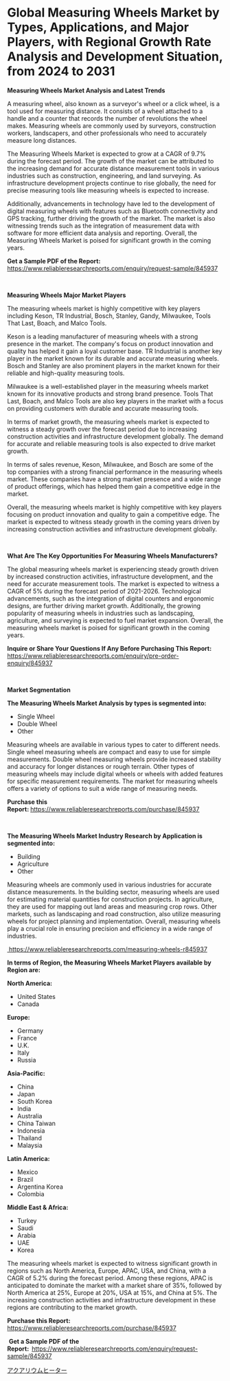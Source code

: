 <p><h1>Global Measuring Wheels Market by Types, Applications, and Major Players, with Regional Growth Rate Analysis and Development Situation, from 2024 to 2031</h1></p><p><strong>Measuring Wheels Market Analysis and Latest Trends</strong></p>
<p><p>A measuring wheel, also known as a surveyor's wheel or a click wheel, is a tool used for measuring distance. It consists of a wheel attached to a handle and a counter that records the number of revolutions the wheel makes. Measuring wheels are commonly used by surveyors, construction workers, landscapers, and other professionals who need to accurately measure long distances.</p><p>The Measuring Wheels Market is expected to grow at a CAGR of 9.7% during the forecast period. The growth of the market can be attributed to the increasing demand for accurate distance measurement tools in various industries such as construction, engineering, and land surveying. As infrastructure development projects continue to rise globally, the need for precise measuring tools like measuring wheels is expected to increase.</p><p>Additionally, advancements in technology have led to the development of digital measuring wheels with features such as Bluetooth connectivity and GPS tracking, further driving the growth of the market. The market is also witnessing trends such as the integration of measurement data with software for more efficient data analysis and reporting. Overall, the Measuring Wheels Market is poised for significant growth in the coming years.</p></p>
<p><strong>Get a Sample PDF of the Report:&nbsp;</strong> <a href="https://www.reliableresearchreports.com/enquiry/request-sample/845937">https://www.reliableresearchreports.com/enquiry/request-sample/845937</a></p>
<p>&nbsp;</p>
<p><strong>Measuring Wheels Major Market Players</strong></p>
<p><p>The measuring wheels market is highly competitive with key players including Keson, TR Industrial, Bosch, Stanley, Gandy, Milwaukee, Tools That Last, Boach, and Malco Tools. </p><p>Keson is a leading manufacturer of measuring wheels with a strong presence in the market. The company's focus on product innovation and quality has helped it gain a loyal customer base. TR Industrial is another key player in the market known for its durable and accurate measuring wheels. Bosch and Stanley are also prominent players in the market known for their reliable and high-quality measuring tools.</p><p>Milwaukee is a well-established player in the measuring wheels market known for its innovative products and strong brand presence. Tools That Last, Boach, and Malco Tools are also key players in the market with a focus on providing customers with durable and accurate measuring tools.</p><p>In terms of market growth, the measuring wheels market is expected to witness a steady growth over the forecast period due to increasing construction activities and infrastructure development globally. The demand for accurate and reliable measuring tools is also expected to drive market growth.</p><p>In terms of sales revenue, Keson, Milwaukee, and Bosch are some of the top companies with a strong financial performance in the measuring wheels market. These companies have a strong market presence and a wide range of product offerings, which has helped them gain a competitive edge in the market.</p><p>Overall, the measuring wheels market is highly competitive with key players focusing on product innovation and quality to gain a competitive edge. The market is expected to witness steady growth in the coming years driven by increasing construction activities and infrastructure development globally.</p></p>
<p>&nbsp;</p>
<p><strong>What Are The Key Opportunities For Measuring Wheels Manufacturers?</strong></p>
<p><p>The global measuring wheels market is experiencing steady growth driven by increased construction activities, infrastructure development, and the need for accurate measurement tools. The market is expected to witness a CAGR of 5% during the forecast period of 2021-2026. Technological advancements, such as the integration of digital counters and ergonomic designs, are further driving market growth. Additionally, the growing popularity of measuring wheels in industries such as landscaping, agriculture, and surveying is expected to fuel market expansion. Overall, the measuring wheels market is poised for significant growth in the coming years.</p></p>
<p><strong>Inquire or Share Your Questions If Any Before Purchasing This Report:</strong> <a href="https://www.reliableresearchreports.com/enquiry/pre-order-enquiry/845937">https://www.reliableresearchreports.com/enquiry/pre-order-enquiry/845937</a></p>
<p>&nbsp;</p>
<p><strong>Market Segmentation</strong></p>
<p><strong>The Measuring Wheels Market Analysis by types is segmented into:</strong></p>
<p><ul><li>Single Wheel</li><li>Double Wheel</li><li>Other</li></ul></p>
<p><p>Measuring wheels are available in various types to cater to different needs. Single wheel measuring wheels are compact and easy to use for simple measurements. Double wheel measuring wheels provide increased stability and accuracy for longer distances or rough terrain. Other types of measuring wheels may include digital wheels or wheels with added features for specific measurement requirements. The market for measuring wheels offers a variety of options to suit a wide range of measuring needs.</p></p>
<p><strong>Purchase this Report:&nbsp;</strong><a href="https://www.reliableresearchreports.com/purchase/845937">https://www.reliableresearchreports.com/purchase/845937</a></p>
<p>&nbsp;</p>
<p><strong>The Measuring Wheels Market Industry Research by Application is segmented into:</strong></p>
<p><ul><li>Building</li><li>Agriculture</li><li>Other</li></ul></p>
<p><p>Measuring wheels are commonly used in various industries for accurate distance measurements. In the building sector, measuring wheels are used for estimating material quantities for construction projects. In agriculture, they are used for mapping out land areas and measuring crop rows. Other markets, such as landscaping and road construction, also utilize measuring wheels for project planning and implementation. Overall, measuring wheels play a crucial role in ensuring precision and efficiency in a wide range of industries.</p></p>
<p><a href="https://www.reliableresearchreports.com/measuring-wheels-r845937">&nbsp;https://www.reliableresearchreports.com/measuring-wheels-r845937</a></p>
<p><strong>In terms of Region, the Measuring Wheels Market Players available by Region are:</strong></p>
<p>
    <p> <strong> North America: </strong>
        <ul>
            <li>United States</li>
            <li>Canada</li>
        </ul>
        </p> 
    <p> <strong> Europe: </strong>
        <ul>
            <li>Germany</li>
            <li>France</li>
            <li>U.K.</li>
            <li>Italy</li>
            <li>Russia</li>
        </ul>
        </p> 
    <p> <strong> Asia-Pacific: </strong>
        <ul>
            <li>China</li>
            <li>Japan</li>
            <li>South Korea</li>
            <li>India</li>
            <li>Australia</li>
            <li>China Taiwan</li>
            <li>Indonesia</li>
            <li>Thailand</li>
            <li>Malaysia</li>
        </ul>
        </p> 
    <p> <strong> Latin America: </strong>
        <ul>
            <li>Mexico</li>
            <li>Brazil</li>
            <li>Argentina Korea</li>
            <li>Colombia</li>
        </ul>
        </p> 
    <p> <strong> Middle East & Africa: </strong>
        <ul>
            <li>Turkey</li>
            <li>Saudi</li>
            <li>Arabia</li>
            <li>UAE</li>
            <li>Korea</li>
        </ul>
    </p>
    </p>
<p><p>The measuring wheels market is expected to witness significant growth in regions such as North America, Europe, APAC, USA, and China, with a CAGR of 5.2% during the forecast period. Among these regions, APAC is anticipated to dominate the market with a market share of 35%, followed by North America at 25%, Europe at 20%, USA at 15%, and China at 5%. The increasing construction activities and infrastructure development in these regions are contributing to the market growth.</p></p>
<p><strong>Purchase this Report: </strong><a href="https://www.reliableresearchreports.com/purchase/845937">https://www.reliableresearchreports.com/purchase/845937</a></p>
<p>&nbsp;<strong>Get a Sample PDF of the Report:&nbsp;&nbsp;</strong><a href="https://www.reliableresearchreports.com/enquiry/request-sample/845937">https://www.reliableresearchreports.com/enquiry/request-sample/845937</a></p>
<p><strong></strong></p>
<p><p><a href="https://github.com/avwofrml53535/Market-Research-Report-List-3/blob/main/316587935881.md">アクアリウムヒーター</a></p></p>